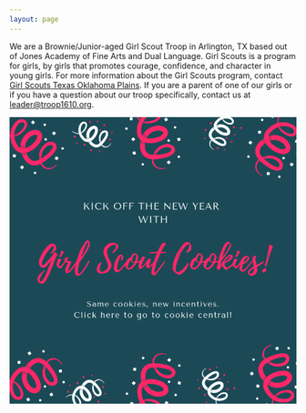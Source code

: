 ```yaml
---
layout: page
---
```


We are a Brownie/Junior-aged Girl Scout Troop in Arlington, TX based out of Jones Academy of Fine Arts and Dual Language.  Girl Scouts is a program for girls, by girls that promotes courage, confidence, and character in young girls.  For more information about the Girl Scouts program, contact [Girl Scouts Texas Oklahoma Plains](https://www.gs-top.org/en/our-council/web-to-case.html).  If you are a parent of one of our girls or if you have a question about our troop specifically, contact us at [leader@troop1610.org](mailto:leader@troop1610.org).

[![Cookie Kickoff 2020](/public/content/images/cookiekickoff-2019.png)](/cookies)
